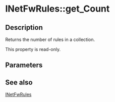 # INetFwRules::get_Count

## Description

Returns the number of rules in a collection.

This property is read-only.

## Parameters

## See also

[INetFwRules](https://learn.microsoft.com/previous-versions/windows/desktop/api/netfw/nn-netfw-inetfwrules)